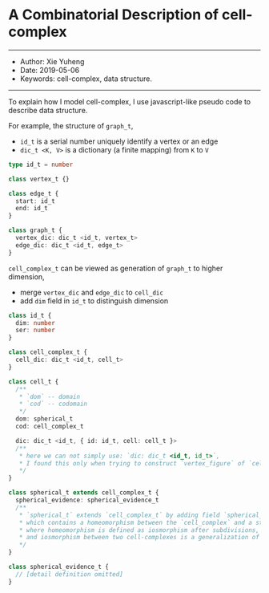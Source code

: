 # A Combinatorial Description of cell-complex

------
- Author: Xie Yuheng
- Date: 2019-05-06
- Keywords: cell-complex, data structure.
------

To explain how I model cell-complex,
I use javascript-like pseudo code to describe data structure.

For example, the structure of `graph_t`,
- `id_t` is a serial number uniquely identify a vertex or an edge
- `dic_t <K, V>` is a dictionary (a finite mapping) from `K` to `V`

``` typescript
type id_t = number

class vertex_t {}

class edge_t {
  start: id_t
  end: id_t
}

class graph_t {
  vertex_dic: dic_t <id_t, vertex_t>
  edge_dic: dic_t <id_t, edge_t>
}
```

`cell_complex_t` can be viewed as generation of `graph_t` to higher dimension,
- merge `vertex_dic` and `edge_dic` to `cell_dic`
- add `dim` field in `id_t` to distinguish dimension

``` typescript
class id_t {
  dim: number
  ser: number
}

class cell_complex_t {
  cell_dic: dic_t <id_t, cell_t>
}

class cell_t {
  /**
   * `dom` -- domain
   * `cod` -- codomain
   */
  dom: spherical_t
  cod: cell_complex_t

  dic: dic_t <id_t, { id: id_t, cell: cell_t }>
  /**
   * here we can not simply use: `dic: dic_t <id_t, id_t>`,
   * I found this only when trying to construct `vertex_figure` of `cell_complex`.
   */
}

class spherical_t extends cell_complex_t {
  spherical_evidence: spherical_evidence_t
  /**
   * `spherical_t` extends `cell_complex_t` by adding field `spherical_evidence`,
   * which contains a homeomorphism between the `cell_complex` and a standard sphere,
   * where homeomorphism is defined as iosmorphism after subdivisions,
   * and iosmorphism between two cell-complexes is a generalization of iosmorphism between two graphs.
   */
}

class spherical_evidence_t {
  // [detail definition omitted]
}
```
